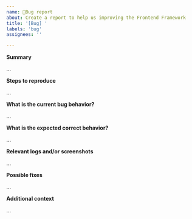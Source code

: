 ```yaml
---
name: 🐞Bug report
about: Create a report to help us improving the Frontend Framework
title: '[Bug] '
labels: 'bug'
assignees: ''

---
```


**Summary**

...

[Summarize the encountered bug concisely]: #

**Steps to reproduce**

...

[How can one reproduce the issue - this is very important]: #

**What is the current bug behavior?**

...

[A clear and concise description of what has happen]: #

**What is the expected correct behavior?**

...

[A clear and concise description of what you expected to happen]: #

**Relevant logs and/or screenshots**

...

[Paste any relevant logs and screenshots - use code blocks (```) to format console output, logs, and code, as it's very hard to read otherwise]: #

**Possible fixes**

...

[If you can, link to the line of code that might be responsible for the problem]: #


**Additional context**

...

[Add any other context about the problem here]: #
